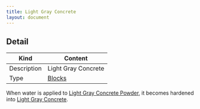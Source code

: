 ```yaml
---
title: Light Gray Concrete
layout: document
---
```

## Detail

|Kind|Content|
|---|---|
|Description|Light Gray Concrete|
|Type|[Blocks](Blocks)|

When water is applied to [Light Gray Concrete Powder](Light_Gray_Concrete_Powder), it becomes hardened into [Light Gray Concrete](Light_Gray_Concrete).
